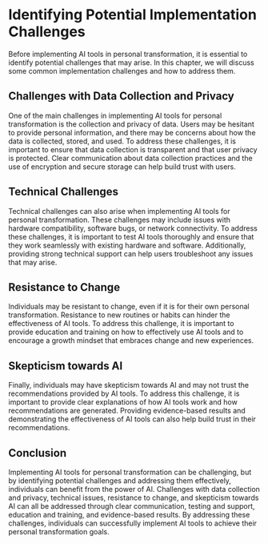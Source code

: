 Identifying Potential Implementation Challenges
===============================================================================================================================

Before implementing AI tools in personal transformation, it is essential to identify potential challenges that may arise. In this chapter, we will discuss some common implementation challenges and how to address them.

Challenges with Data Collection and Privacy
-------------------------------------------

One of the main challenges in implementing AI tools for personal transformation is the collection and privacy of data. Users may be hesitant to provide personal information, and there may be concerns about how the data is collected, stored, and used. To address these challenges, it is important to ensure that data collection is transparent and that user privacy is protected. Clear communication about data collection practices and the use of encryption and secure storage can help build trust with users.

Technical Challenges
--------------------

Technical challenges can also arise when implementing AI tools for personal transformation. These challenges may include issues with hardware compatibility, software bugs, or network connectivity. To address these challenges, it is important to test AI tools thoroughly and ensure that they work seamlessly with existing hardware and software. Additionally, providing strong technical support can help users troubleshoot any issues that may arise.

Resistance to Change
--------------------

Individuals may be resistant to change, even if it is for their own personal transformation. Resistance to new routines or habits can hinder the effectiveness of AI tools. To address this challenge, it is important to provide education and training on how to effectively use AI tools and to encourage a growth mindset that embraces change and new experiences.

Skepticism towards AI
---------------------

Finally, individuals may have skepticism towards AI and may not trust the recommendations provided by AI tools. To address this challenge, it is important to provide clear explanations of how AI tools work and how recommendations are generated. Providing evidence-based results and demonstrating the effectiveness of AI tools can also help build trust in their recommendations.

Conclusion
----------

Implementing AI tools for personal transformation can be challenging, but by identifying potential challenges and addressing them effectively, individuals can benefit from the power of AI. Challenges with data collection and privacy, technical issues, resistance to change, and skepticism towards AI can all be addressed through clear communication, testing and support, education and training, and evidence-based results. By addressing these challenges, individuals can successfully implement AI tools to achieve their personal transformation goals.
